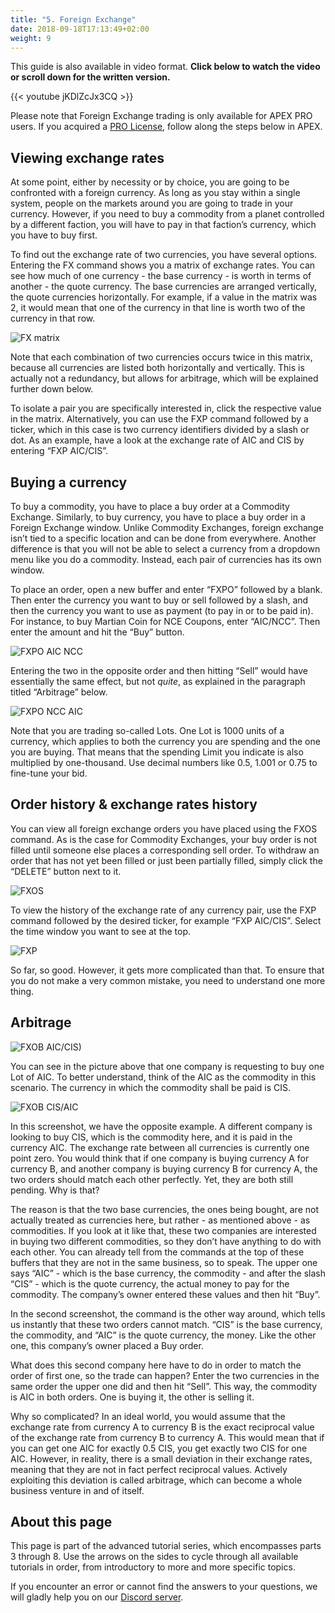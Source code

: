 ```yaml
---
title: "5. Foreign Exchange"
date: 2018-09-18T17:13:49+02:00
weight: 9
---
```


This guide is also available in video format. __Click below to watch the video or scroll down for the written version.__

{{< youtube jKDlZcJx3CQ >}}

Please note that Foreign Exchange trading is only available for APEX PRO users. If you acquired a [PRO License](https://hub.prosperousuniverse.com/license/purchase), follow along the steps below in APEX.

## Viewing exchange rates

At some point, either by necessity or by choice, you are going to be confronted with a foreign currency. As long as you stay within a single system, people on the markets around you are going to trade in your currency. However, if you need to buy a commodity from a planet controlled by a different faction, you will have to pay in that faction’s currency, which you have to buy first.

To find out the exchange rate of two currencies, you have several options. Entering the FX command shows you a matrix of exchange rates. You can see how much of one currency - the base currency - is worth in terms of another - the quote currency. The base currencies are arranged vertically, the quote currencies horizontally. For example, if a value in the matrix was 2, it would mean that one of the currency in that line is worth two of the currency in that row.

![FX matrix](fx-matrix.png)

Note that each combination of two currencies occurs twice in this matrix, because all currencies are listed both horizontally and vertically. This is actually not a redundancy, but allows for arbitrage, which will be explained further down below.

To isolate a pair you are specifically interested in, click the respective value in the matrix. Alternatively, you can use the FXP command followed by a ticker, which in this case is two currency identifiers divided by a slash or dot. As an example, have a look at the exchange rate of AIC and CIS by entering “FXP AIC/CIS”. 

## Buying a currency

To buy a commodity, you have to place a buy order at a Commodity Exchange. Similarly, to buy currency, you have to place a buy order in a Foreign Exchange window. Unlike Commodity Exchanges, foreign exchange isn’t tied to a specific location and can be done from everywhere. Another difference is that you will not be able to select a currency from a dropdown menu like you do a commodity. Instead, each pair of currencies has its own window.

To place an order, open a new buffer and enter “FXPO” followed by a blank. Then enter the currency you want to buy or sell followed by a slash, and then the currency you want to use as payment (to pay in or to be paid in). For instance, to buy Martian Coin for NCE Coupons, enter “AIC/NCC”. Then enter the amount and hit the “Buy” button.

![FXPO AIC NCC](fxpo-aic-ncc.png)

Entering the two in the opposite order and then hitting “Sell” would have essentially the same effect, but not _quite_, as explained in the paragraph titled “Arbitrage” below.

![FXPO NCC AIC](fxpo-ncc-aic.png)

Note that you are trading so-called Lots. One Lot is 1000 units of a currency, which applies to both the currency you are spending and the one you are buying. That means that the spending Limit you indicate is also multiplied by one-thousand. Use decimal numbers like 0.5, 1.001 or 0.75 to fine-tune your bid.

## Order history & exchange rates history

You can view all foreign exchange orders you have placed using the FXOS command. As is the case for Commodity Exchanges, your buy order is not filled until someone else places a corresponding sell order. To withdraw an order that has not yet been filled or just been partially filled, simply click the “DELETE” button next to it.

![FXOS](fxos.png)

To view the history of the exchange rate of any currency pair, use the FXP command followed by the desired ticker, for example “FXP AIC/CIS”. Select the time window you want to see at the top.

![FXP](fxp.png)

So far, so good. However, it gets more complicated than that. To ensure that you do not make a very common mistake, you need to understand one more thing.

## Arbitrage

![FXOB AIC/CIS)](fxob-aic-cis.png)

You can see in the picture above that one company is requesting to buy one Lot of AIC. To better understand, think of the AIC as the commodity in this scenario. The currency in which the commodity shall be paid is CIS.

![FXOB CIS/AIC](fxob-cis-aic.png)

In this screenshot, we have the opposite example. A different company is looking to buy CIS, which is the commodity here, and it is paid in the currency AIC. The exchange rate between all currencies is currently one point zero. You would think that if one company is buying currency A for currency B, and another company is buying currency B for currency A, the two orders should match each other perfectly. Yet, they are both still pending. Why is that?

The reason is that the two base currencies, the ones being bought, are not actually treated as currencies here, but rather - as mentioned above - as commodities. If you look at it like that, these two companies are interested in buying two different commodities, so they don’t have anything to do with each other. You can already tell from the commands at the top of these buffers that they are not in the same business, so to speak. The upper one says “AIC” - which is the base currency, the commodity - and after the slash “CIS” - which is the quote currency, the actual money to pay for the commodity. The company’s owner entered these values and then hit “Buy”.

In the second screenshot, the command is the other way around, which tells us instantly that these two orders cannot match. “CIS” is the base currency, the commodity, and “AIC” is the quote currency, the money. Like the other one, this company’s owner placed a Buy order.

What does this second company here have to do in order to match the order of first one, so the trade can happen? Enter the two currencies in the same order the upper one did and then hit “Sell”. This way, the commodity is AIC in both orders. One is buying it, the other is selling it.

Why so complicated? In an ideal world, you would assume that the exchange rate from currency A to currency B is the exact reciprocal value of the exchange rate from currency B to currency A. This would mean that if you can get one AIC for exactly 0.5 CIS, you get exactly two CIS for one AIC. However, in reality, there is a small deviation in their exchange rates, meaning that they are not in fact perfect reciprocal values. Actively exploiting this deviation is called arbitrage, which can become a whole business venture in and of itself.


## About this page

This page is part of the advanced tutorial series, which encompasses parts 3 through 8. Use the arrows on the sides to cycle through all available tutorials in order, from introductory to more and more specific topics.

If you encounter an error or cannot find the answers to your questions, we will gladly help you on our [Discord server](https://discordapp.com/invite/G7gj7PT).